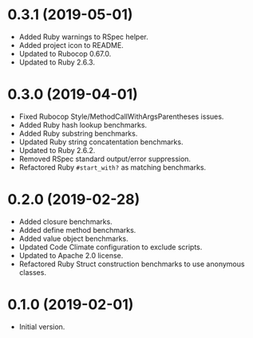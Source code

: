 # 0.3.1 (2019-05-01)

- Added Ruby warnings to RSpec helper.
- Added project icon to README.
- Updated to Rubocop 0.67.0.
- Updated to Ruby 2.6.3.

# 0.3.0 (2019-04-01)

- Fixed Rubocop Style/MethodCallWithArgsParentheses issues.
- Added Ruby hash lookup benchmarks.
- Added Ruby substring benchmarks.
- Updated Ruby string concatentation benchmarks.
- Updated to Ruby 2.6.2.
- Removed RSpec standard output/error suppression.
- Refactored Ruby `#start_with?` as matching benchmarks.

# 0.2.0 (2019-02-28)

- Added closure benchmarks.
- Added define method benchmarks.
- Added value object benchmarks.
- Updated Code Climate configuration to exclude scripts.
- Updated to Apache 2.0 license.
- Refactored Ruby Struct construction benchmarks to use anonymous classes.

# 0.1.0 (2019-02-01)

- Initial version.
